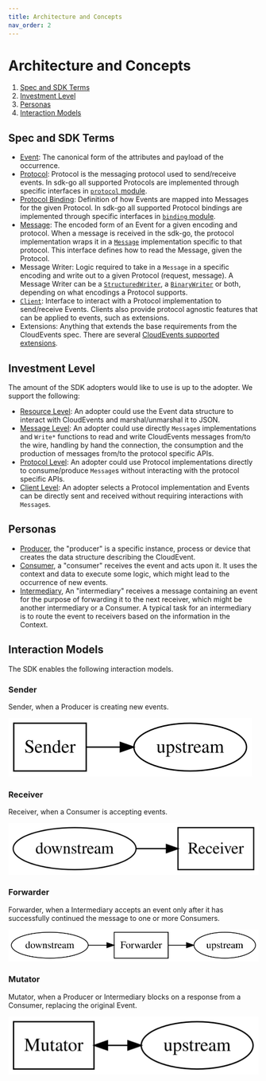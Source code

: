 ```yaml
---
title: Architecture and Concepts
nav_order: 2
---
```


# Architecture and Concepts

1. [Spec and SDK Terms](#spec-and-sdk-terms)
1. [Investment Level](#investment-level)
1. [Personas](#personas)
1. [Interaction Models](#interaction-models)

## Spec and SDK Terms

- [Event](https://github.com/cloudevents/spec/blob/master/spec.md#event): 
  The canonical form of the attributes and payload of the occurrence.
- [Protocol](https://github.com/cloudevents/spec/blob/master/spec.md#protocol): 
  Protocol is the messaging protocol used to send/receive events. In sdk-go all supported 
  Protocols are implemented through specific interfaces in 
  [`protocol` module](../v2/protocol).
- [Protocol Binding](https://github.com/cloudevents/spec/blob/master/spec.md#protocol-binding): 
  Definition of how Events are mapped into Messages for the given Protocol. In sdk-go all
  supported Protocol bindings are implemented through specific interfaces in 
  [`binding` module](../v2/binding).
- [Message](https://github.com/cloudevents/spec/blob/master/spec.md#message): 
  The encoded form of an Event for a given encoding and protocol. 
  When a message is received in the sdk-go, the protocol implementation wraps it in a 
  [`Message`](../v2/binding/message.go)
  implementation specific to that protocol. This interface defines how to read the Message, 
  given the Protocol.
- Message Writer: Logic required to take in a `Message` in a specific encoding and write out to a
  given Protocol (request, message). A Message Writer can be a 
  [`StructuredWriter`](../v2/binding/structured_writer.go), 
  a [`BinaryWriter`](../v2/binding/binary_writer.go) or both, depending on what encodings a 
  Protocol supports.
- [`Client`](../v2/client/client.go): Interface to interact with a Protocol implementation 
  to send/receive Events. Clients also provide protocol agnostic features that can be 
  applied to events, such as extensions.
- Extensions: Anything that extends the base requirements from the CloudEvents spec. 
  There are several
  [CloudEvents supported extensions](https://github.com/cloudevents/spec/tree/master/extensions).

## Investment Level

The amount of the SDK adopters would like to use is up to the adopter. We
support the following:

- [Resource Level](event_data_structure.md): An adopter could use the Event data structure to interact with CloudEvents 
  and marshal/unmarshal it to JSON.
- [Message Level](protocol_implementations.md): An adopter could use directly `Message`s implementations and `Write*` functions 
  to read and write CloudEvents messages from/to the wire, handling by hand the connection, the 
  consumption and the production of messages from/to the protocol specific APIs.
- [Protocol Level](protocol_implementations.md): An adopter could use Protocol implementations directly to consume/produce `Message`s
  without interacting with the protocol specific APIs.
- [Client Level](../v2/client/client.go): An adopter selects a Protocol implementation and Events can 
  be directly sent and received without requiring interactions with `Message`s.

## Personas

- [Producer](https://github.com/cloudevents/spec/blob/master/spec.md#producer),
  the "producer" is a specific instance, process or device that creates the data
  structure describing the CloudEvent.
- [Consumer](https://github.com/cloudevents/spec/blob/master/spec.md#consumer),
  a "consumer" receives the event and acts upon it. It uses the context and data
  to execute some logic, which might lead to the occurrence of new events.
- [Intermediary](https://github.com/cloudevents/spec/blob/master/spec.md#intermediary),
  An "intermediary" receives a message containing an event for the purpose of
  forwarding it to the next receiver, which might be another intermediary or a
  Consumer. A typical task for an intermediary is to route the event to
  receivers based on the information in the Context.

## Interaction Models

The SDK enables the following interaction models.

### Sender

Sender, when a Producer is creating new events.

![sender](./images/sender.svg "Sender")

### Receiver

Receiver, when a Consumer is accepting events.

![receiver](./images/receiver.svg "Receiver")

### Forwarder

Forwarder, when a Intermediary accepts an event only after it has successfully
continued the message to one or more Consumers.

![forwarder](./images/forwarder.svg "Forwarder")

### Mutator

Mutator, when a Producer or Intermediary blocks on a response from a Consumer,
replacing the original Event.

![mutator](./images/mutator.svg "Mutator")